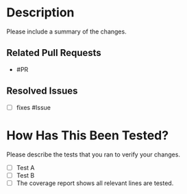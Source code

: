 # Description

Please include a summary of the changes.

## Related Pull Requests

- #PR

## Resolved Issues

- [ ] fixes #Issue

# How Has This Been Tested?

Please describe the tests that you ran to verify your changes.

- [ ] Test A
- [ ] Test B
- [ ] The coverage report shows all relevant lines are tested.
